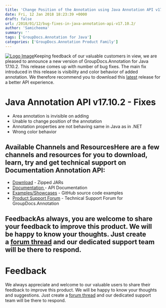 ```yaml
---
title: 'Change Position of the Annotation using Java Annotation API v17.10.2'
date: Fri, 12 Jan 2018 18:23:39 +0000
draft: false
url: /2018/01/12/bug-fixes-in-java-annotation-api-v17.10.2/
author: 'Samicheema'
summary: ''
tags: ['GroupDocs.Annotation for Java']
categories: ['GroupDocs.Annotation Product Family']
---
```


[![Logo Image](https://blog.groupdocs.com/wp-content/uploads/sites/4/2016/12/groupdocs-annotation-java.png)](https://products.groupdocs.com/annotation/java)Keeping feedback of our valuable customers in view, we are pleased to announce a new version of GroupDocs.Annotation for Java 17.10.2. This release comes up with number of bug fixes. The main fix introduced in this release is visibility and color behavior of added annotation. We therefore recommend you to download this [latest](https://downloads.groupdocs.com/annotation/java) release for a better API experience.

# Java Annotation API v17.10.2 - Fixes

*   Area annotation is invisible on adding
*   Unable to change position of the annotation
*   Annotation properties are not behaving same in Java as in .NET
*   Wrong color behavior

## Available Channels and ResourcesHere are a few channels and resources for you to download, learn, try and get technical support on **Documentation Annotation API**:

*   [Download](https://downloads.groupdocs.com/annotation/java) - Zipped JARs
*   [Documentation ](https://docs.groupdocs.com/display/annotationjava/Home)\- API Documentation
*   [Examples/Showcases](https://github.com/groupdocs-annotation/GroupDocs.Annotation-for-java "examples,showcases") - GitHub source code examples
*   [Product Support Forum](https://forum.groupdocs.com/c/annotation "Support forum") - Technical Support Forum for GroupDocs.Annotation

## FeedbackAs always, you are welcome to share your feedback to improve this product. We will be happy to know your thoughts. Just create a [forum thread](https://forum.groupdocs.com/c/annotation) and our dedicated support team will be there to respond.

# Feedback

We always appreciate and welcome to our valuable users to share their feedback to improve this product. We will be happy to know your thoughts and suggestions. Just create a [forum thread](https://forum.groupdocs.com/c/annotation) and our dedicated support team will be there to respond.





